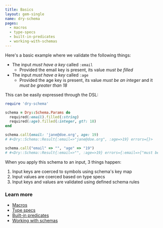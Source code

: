 ```yaml
---
title: Basics
layout: gem-single
name: dry-schema
pages:
  - macros
  - type-specs
  - built-in-predicates
  - working-with-schemas
---
```


Here's a basic example where we validate the following things:

- The input _must have a key_ called `:email`
  - Provided the email key is present, its value _must be filled_
- The input _must have a key_ called `:age`
  - Provided the age key is present, its value _must be an integer_ and it _must be greater than 18_

This can be easily expressed through the DSL:

```ruby
require 'dry-schema'

schema = Dry::Schema.Params do
  required(:email).filled(:string)
  required(:age).filled(:integer, gt?: 18)
end

schema.call(email: 'jane@doe.org', age: 19)
# #<Dry::Schema::Result{:email=>"jane@doe.org", :age=>19} errors={}>

schema.call("email" => "", "age" => "19")
# #<Dry::Schema::Result{:email=>"", :age=>19} errors={:email=>["must be filled"]}>
```

When you apply this schema to an input, 3 things happen:

1. Input keys are coerced to symbols using schema's key map
2. Input values are coerced based on type specs
3. Input keys and values are validated using defined schema rules

### Learn more

- [Macros](//page/basics/macros)
- [Type specs](//page/basics/type-specs)
- [Built-in predicates](//page/basics/built-in-predicates)
- [Working with schemas](//page/basics/working-with-schemas)
